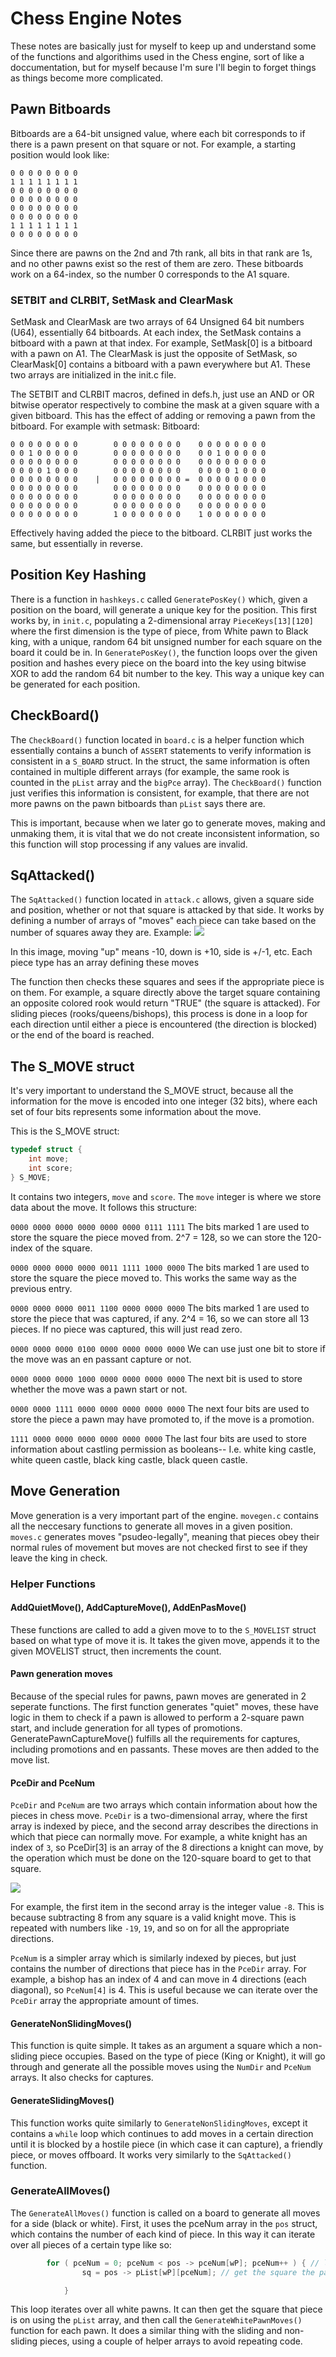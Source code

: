 # Chess Engine Notes
These notes are basically just for myself to keep up and understand some of the functions and algorithims used in the Chess engine, sort of like a doccumentation, but for myself because I'm sure I'll begin to forget things as things become more complicated.

## Pawn Bitboards
Bitboards are a 64-bit unsigned value, where each bit corresponds to if there is a pawn present on that square or not. For example, a starting position would look like:
```bin
0 0 0 0 0 0 0 0
1 1 1 1 1 1 1 1
0 0 0 0 0 0 0 0
0 0 0 0 0 0 0 0
0 0 0 0 0 0 0 0
0 0 0 0 0 0 0 0 
1 1 1 1 1 1 1 1
0 0 0 0 0 0 0 0 
```
Since there are pawns on the 2nd and 7th rank, all bits in that rank are 1s, and no other pawns exist so the rest of them are zero. These bitboards work on a 64-index, so the number 0 corresponds to the A1 square.

### SETBIT and CLRBIT, SetMask and ClearMask

SetMask and ClearMask are two arrays of 64 Unsigned 64 bit numbers (U64), essentially 64 bitboards. At each index, the SetMask contains a bitboard with a pawn at that index. For example, SetMask[0] is a bitboard with a pawn on A1. The ClearMask is just the opposite of SetMask, so ClearMask[0] contains a bitboard with a pawn everywhere but A1. These two arrays are initialized in the init.c file. 

The SETBIT and CLRBIT macros, defined in defs.h, just use an AND or OR bitwise operator respectively to combine the mask at a given square with a given bitboard. This has the effect of adding or removing a pawn from the bitboard. For example with setmask:
Bitboard:
```bin
0 0 0 0 0 0 0 0        0 0 0 0 0 0 0 0    0 0 0 0 0 0 0 0
0 0 1 0 0 0 0 0        0 0 0 0 0 0 0 0    0 0 1 0 0 0 0 0
0 0 0 0 0 0 0 0        0 0 0 0 0 0 0 0    0 0 0 0 0 0 0 0
0 0 0 0 1 0 0 0        0 0 0 0 0 0 0 0    0 0 0 0 1 0 0 0
0 0 0 0 0 0 0 0    |   0 0 0 0 0 0 0 0 =  0 0 0 0 0 0 0 0
0 0 0 0 0 0 0 0        0 0 0 0 0 0 0 0    0 0 0 0 0 0 0 0
0 0 0 0 0 0 0 0        0 0 0 0 0 0 0 0    0 0 0 0 0 0 0 0
0 0 0 0 0 0 0 0        0 0 0 0 0 0 0 0    0 0 0 0 0 0 0 0
0 0 0 0 0 0 0 0        1 0 0 0 0 0 0 0    1 0 0 0 0 0 0 0
```

Effectively having added the piece to the bitboard.
CLRBIT just works the same, but essentially in reverse.

## Position Key Hashing

There is a function in `hashkeys.c` called `GeneratePosKey()` which, given a position on the board, will generate a unique key for the position. This first works by, in `init.c`, populating a 2-dimensional array `PieceKeys[13][120]` where the first dimension is the type of piece, from White pawn to Black king, with a unique, random 64 bit unsigned number for each square on the board it could be in. In `GeneratePosKey()`, the function loops over the given position and hashes every piece on the board into the key using bitwise XOR to add the random 64 bit number to the key. This way a unique key can be generated for each position.

## CheckBoard()

The `CheckBoard()` function located in `board.c` is a helper function which essentially contains a bunch of `ASSERT` statements to verify information is consistent in a `S_BOARD` struct. In the struct, the same information is often contained in multiple different arrays (for example, the same rook is counted in the `pList` array and the `bigPce` array). The `CheckBoard()` function just verifies this information is consistent, for example, that there are not more pawns on the pawn bitboards than `pList` says there are.

This is important, because when we later go to generate moves, making and unmaking them, it is vital that we do not create inconsistent information, so this function will stop processing if any values are invalid.

## SqAttacked()

The `SqAttacked()` function located in `attack.c` allows, given a square side and position, whether or not that square is attacked by that side. It works by defining a number of arrays of "moves" each piece can take based on the number of squares away they are. Example: 
![](refs/board_64_board_120.PNG)

In this image, moving "up" means -10, down is +10, side is +/-1, etc. Each piece type has an array defining these moves

The function then checks these squares and sees if the appropriate piece is on them. For example, a square directly above the target square containing an opposite colored rook would return "TRUE" (the square is attacked). For sliding pieces (rooks/queens/bishops), this process is done in a loop for each direction until either a piece is encountered (the direction is blocked) or the end of the board is reached.

## The S_MOVE struct

It's very important to understand the S_MOVE struct, because all the information for the move is encoded into one integer (32 bits), where each set of four bits represents some information about the move.

This is the S_MOVE struct:

```c
typedef struct {
    int move; 
    int score;
} S_MOVE;
```

It contains two integers, `move` and `score`. The `move` integer is where we store data about the move. It follows this structure:

`0000 0000 0000 0000 0000 0000 0111 1111`
The bits marked 1 are used to store the square the piece moved from. 2^7 = 128, so we can store the 120-index of the square.

`0000 0000 0000 0000 0011 1111 1000 0000`
The bits marked 1 are used to store the square the piece moved to. This works the same way as the previous entry.

`0000 0000 0000 0011 1100 0000 0000 0000`
The bits marked 1 are used to store the piece that was captured, if any. 2^4 = 16, so we can store all 13 pieces. If no piece was captured, this will just read zero.

`0000 0000 0000 0100 0000 0000 0000 0000`
We can use just one bit to store if the move was an en passant capture or not.

`0000 0000 0000 1000 0000 0000 0000 0000`
The next bit is used to store whether the move was a pawn start or not.

`0000 0000 1111 0000 0000 0000 0000 0000`
The next four bits are used to store the piece a pawn may have promoted to, if the move is a promotion.

`1111 0000 0000 0000 0000 0000 0000`
The last four bits are used to store information about castling permission as booleans-- I.e. white king castle, white queen castle, black king castle, black queen castle.

## Move Generation
Move generation is a very important part of the engine. `movegen.c` contains all the neccesary functions to generate all moves in a given position. `moves.c` generates moves "psudeo-legally", meaning that pieces obey their normal rules of movement but moves are not checked first to see if they leave the king in check.

### Helper Functions

#### AddQuietMove(), AddCaptureMove(), AddEnPasMove()
These functions are called to add a given move to to the `S_MOVELIST` struct based on what type of move it is. It takes the given move, appends it to the given MOVELIST struct, then increments the count.

#### Pawn generation moves
Because of the special rules for pawns, pawn moves are generated in 2 seperate functions. The first function generates "quiet" moves, these have logic in them to check if a pawn is allowed to perform a 2-square pawn start, and include generation for all types of promotions. GeneratePawnCaptureMove() fulfills all the requirements for captures, including promotions and en passants. These moves are then added to the move list.

#### PceDir and PceNum
`PceDir` and `PceNum` are two arrays which contain information about how the pieces in chess move. `PceDir` is a two-dimensional array, where the first array is indexed by piece, and the second array describes the directions in which that piece can normally move. For example, a white knight has an index of `3`, so PceDir[3] is an array of the 8 directions a knight can move, by the operation which must be done on the 120-square board to get to that square.

![](refs/board_64_board_120.PNG)

For example, the first item in the second array is the integer value `-8`. This is because subtracting 8 from any square is a valid knight move. This is repeated with numbers like `-19`, `19`, and so on for all the appropriate directions.

`PceNum` is a simpler array which is similarly indexed by pieces, but just contains the number of directions that piece has in the `PceDir` array. For example, a bishop has an index of 4 and can move in 4 directions (each diagonal), so `PceNum[4]` is 4. This is useful because we can iterate over the `PceDir` array the appropriate amount of times.

#### GenerateNonSlidingMoves()
This function is quite simple. It takes as an argument a square which a non-sliding piece occupies. Based on the type of piece (King or Knight), it will go through and generate all the possible moves using the `NumDir` and `PceNum` arrays. It also checks for captures.

#### GenerateSlidingMoves()
This function works quite similarly to `GenerateNonSlidingMoves`, except it contains a `while` loop which continues to add moves in a certain direction until it is blocked by a hostile piece (in which case it can capture), a friendly piece, or moves offboard. It works very similarly to the `SqAttacked()` function.

### GenerateAllMoves()
The `GenerateAllMoves()` function is called on a board to generate all moves for a side (black or white). First, it uses the pceNum array in the `pos` struct, which contains the number of each kind of piece. In this way it can iterate over all pieces of a certain type like so: 

```c
        for ( pceNum = 0; pceNum < pos -> pceNum[wP]; pceNum++ ) { // loop over white pawns
                sq = pos -> pList[wP][pceNum]; // get the square the pawn is on

            }
```
This loop iterates over all white pawns. It can then get the square that piece is on using the `pList` array, and then call the `GenerateWhitePawnMoves()` function for each pawn. It does a similar thing with the sliding and non-sliding pieces, using a couple of helper arrays to avoid repeating code.
